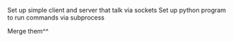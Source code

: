 Set up simple client and server that talk via sockets
Set up python program to run commands via subprocess


Merge them^^